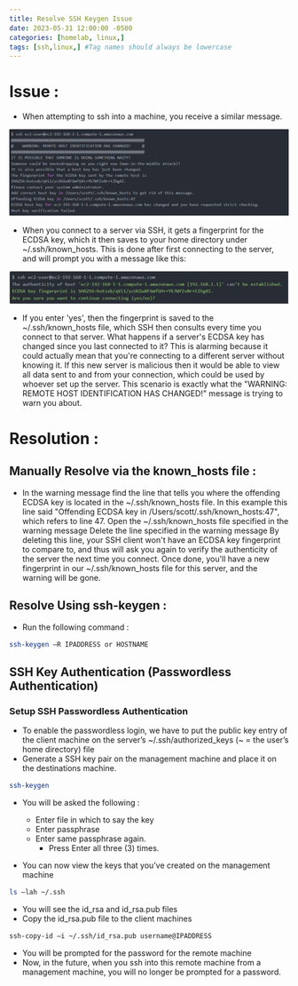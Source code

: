 ```yaml
---
title: Resolve SSH Keygen Issue
date: 2023-05-31 12:00:00 -0500
categories: [homelab, linux,]
tags: [ssh,linux,] #Tag names should always be lowercase
---
```


<!--This is an HTML comment in markdown. Similar to # in bash -->

<!--Titles can be in H1-H6, whichever format you choose, put that many #'s in front of the title -->

# Issue : 

- When attempting to ssh into a machine, you receive a similar message.

![SSH Keygen1](/assets/img/posts/ssh-keygen1.jpg)

- When you connect to a server via SSH, it gets a fingerprint for the ECDSA key, which it then saves to your home directory under ~/.ssh/known_hosts. This is done after first connecting to the server, and will prompt you with a message like this: 

![SSH Keygen2](/assets/img/posts/ssh-keygen2.jpg)


- If you enter 'yes', then the fingerprint is saved to the ~/.ssh/known_hosts file, which SSH then consults every time you connect to that server.
What happens if a server's ECDSA key has changed since you last connected to it? This is alarming because it could actually mean that you're connecting to a different server without knowing it. If this new server is malicious then it would be able to view all data sent to and from your connection, which could be used by whoever set up the server. This scenario is exactly what the "WARNING: REMOTE HOST IDENTIFICATION HAS CHANGED!" message is trying to warn you about.


# Resolution : 

## Manually Resolve via the known_hosts file :
- In the warning message find the line that tells you where the offending ECDSA key is located in the ~/.ssh/known_hosts file. In this example this line said "Offending ECDSA key in /Users/scott/.ssh/known_hosts:47", which refers to line 47.
Open the ~/.ssh/known_hosts file specified in the warning message
Delete the line specified in the warning message
By deleting this line, your SSH client won't have an ECDSA key fingerprint to compare to, and thus will ask you again to verify the authenticity of the server the next time you connect. Once done, you'll have a new fingerprint in our ~/.ssh/known_hosts file for this server, and the warning will be gone.

## Resolve Using ssh-keygen :
- Run the following command :

```bash
ssh-keygen –R IPADDRESS or HOSTNAME
```


## SSH Key Authentication (Passwordless Authentication)
### Setup SSH Passwordless Authentication
- To enable the passwordless login, we have to put the public key entry of the client machine on the server’s ~/.ssh/authorized_keys (~ = the user’s home directory) file
- Generate a SSH key pair on the management machine and place it on the destinations machine.
```bash
ssh-keygen
```


- You will be asked the following : 
  - Enter file in which to say the key
  - Enter passphrase
  - Enter same passphrase again.
    -  Press Enter all three (3) times.
    
- You can now view the keys that you’ve created on the management machine
```bash
ls –lah ~/.ssh
```

- You will see the id_rsa and id_rsa.pub files
- Copy the id_rsa.pub file to the client machines
```bash
ssh-copy-id –i ~/.ssh/id_rsa.pub username@IPADDRESS
```

- You will be prompted for the password for the remote machine
- Now, in the future, when you ssh into this remote machine from a management machine, you will no longer be prompted for a password.







